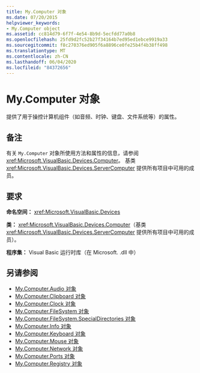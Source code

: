 ```yaml
---
title: My.Computer 对象
ms.date: 07/20/2015
helpviewer_keywords:
- My.Computer object
ms.assetid: cc814d79-6f7f-4e54-8b9d-5ecfdd77a0b8
ms.openlocfilehash: 25fd9d2fc52b27f34164b7ed95ed1ebce9919a33
ms.sourcegitcommit: f8c270376ed905f6a8896ce0fe25b4f4b38ff498
ms.translationtype: MT
ms.contentlocale: zh-CN
ms.lasthandoff: 06/04/2020
ms.locfileid: "84372656"
---
```

# <a name="mycomputer-object"></a>My.Computer 对象
提供了用于操控计算机组件（如音频、时钟、键盘、文件系统等）的属性。  
  
## <a name="remarks"></a>备注  
 有关 `My.Computer` 对象所使用方法和属性的信息，请参阅 <xref:Microsoft.VisualBasic.Devices.Computer>。 基类 <xref:Microsoft.VisualBasic.Devices.ServerComputer> 提供所有项目中可用的成员。  
  
## <a name="requirements"></a>要求  
 **命名空间：** <xref:Microsoft.VisualBasic.Devices>  
  
 **类：** <xref:Microsoft.VisualBasic.Devices.Computer>（基类 <xref:Microsoft.VisualBasic.Devices.ServerComputer> 提供所有项目中可用的成员）。  
  
 **程序集：** Visual Basic 运行时库（在 Microsoft. .dll 中）  
  
## <a name="see-also"></a>另请参阅

- [My.Computer.Audio 对象](my-computer-audio-object.md)
- [My.Computer.Clipboard 对象](my-computer-clipboard-object.md)
- [My.Computer.Clock 对象](my-computer-clock-object.md)
- [My.Computer.FileSystem 对象](my-computer-filesystem-object.md)
- [My.Computer.FileSystem.SpecialDirectories 对象](my-computer-filesystem-specialdirectories-object.md)
- [My.Computer.Info 对象](my-computer-info-object.md)
- [My.Computer.Keyboard 对象](my-computer-keyboard-object.md)
- [My.Computer.Mouse 对象](my-computer-mouse-object.md)
- [My.Computer.Network 对象](my-computer-network-object.md)
- [My.Computer.Ports 对象](my-computer-ports-object.md)
- [My.Computer.Registry 对象](my-computer-registry-object.md)
